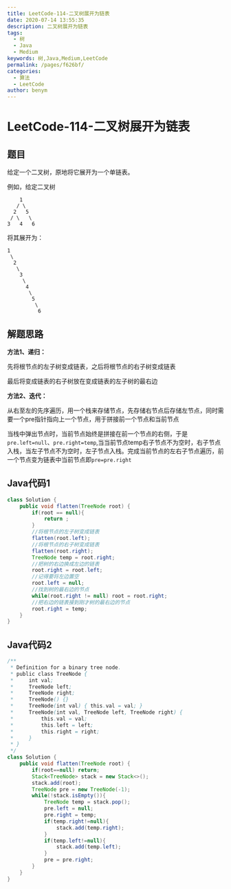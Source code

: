 ```yaml
---
title: LeetCode-114-二叉树展开为链表
date: 2020-07-14 13:55:35
description: 二叉树展开为链表
tags: 
  - 树
  - Java
  - Medium
keywords: 树,Java,Medium,LeetCode
permalink: /pages/f626bf/
categories: 
  - 算法
  - LeetCode
author: benym
---
```


# LeetCode-114-二叉树展开为链表

## 题目

给定一个二叉树，原地将它展开为一个单链表。



例如，给定二叉树

```
    1
   / \
  2   5
 / \   \
3   4   6
```

将其展开为：

```
1
 \
  2
   \
    3
     \
      4
       \
        5
         \
          6
```

## 解题思路

**方法1、递归：**

先将根节点的左子树变成链表，之后将根节点的右子树变成链表

最后将变成链表的右子树放在变成链表的左子树的最右边

**方法2、迭代：**

从右至左的先序遍历，用一个栈来存储节点，先存储右节点后存储左节点，同时需要一个pre指针指向上一个节点，用于拼接前一个节点和当前节点

当栈中弹出节点时，当前节点始终是拼接在前一个节点的右侧，于是`pre.left=null`、`pre.right=temp`,当当前节点temp右子节点不为空时，右子节点入栈，当左子节点不为空时，左子节点入栈。完成当前节点的左右子节点遍历，前一个节点变为链表中当前节点即`pre=pre.right`

## Java代码1

```java
class Solution {
    public void flatten(TreeNode root) {
        if(root == null){
            return ;
        }
        //将根节点的左子树变成链表
        flatten(root.left);
        //将根节点的右子树变成链表
        flatten(root.right);
        TreeNode temp = root.right;
        //把树的右边换成左边的链表
        root.right = root.left;
        //记得要将左边置空
        root.left = null;
        //找到树的最右边的节点
        while(root.right != null) root = root.right;
        //把右边的链表接到刚才树的最右边的节点
        root.right = temp;
    }
}
```

## Java代码2

```java
/**
 * Definition for a binary tree node.
 * public class TreeNode {
 *     int val;
 *     TreeNode left;
 *     TreeNode right;
 *     TreeNode() {}
 *     TreeNode(int val) { this.val = val; }
 *     TreeNode(int val, TreeNode left, TreeNode right) {
 *         this.val = val;
 *         this.left = left;
 *         this.right = right;
 *     }
 * }
 */
class Solution {
    public void flatten(TreeNode root) {
        if(root==null) return;
        Stack<TreeNode> stack = new Stack<>();
        stack.add(root);
        TreeNode pre = new TreeNode(-1);
        while(!stack.isEmpty()){
            TreeNode temp = stack.pop();
            pre.left = null;
            pre.right = temp;
            if(temp.right!=null){
                stack.add(temp.right);
            }
            if(temp.left!=null){
                stack.add(temp.left);
            }
            pre = pre.right;
        }
    }
}
```





